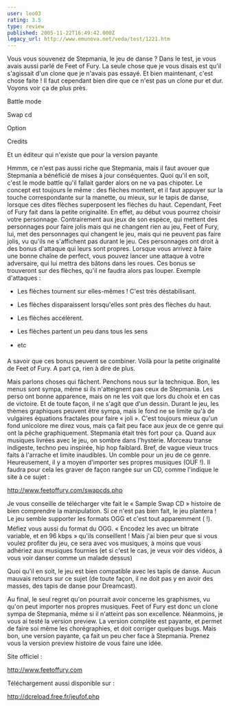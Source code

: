 ```yaml
---
user: leo03
rating: 3.5
type: review
published: 2005-11-22T16:49:42.000Z
legacy_url: http://www.emunova.net/veda/test/1221.htm
---
```

Vous vous souvenez de Stepmania, le jeu de danse ? Dans le test, je vous avais aussi parlé de Feet of Fury. La seule chose que je vous disais est qu'il s'agissait d'un clone que je n'avais pas essayé. Et bien maintenant, c'est chose faite ! Il faut cependant bien dire que ce n'est pas un clone pur et dur. Voyons voir ça de plus près.  

  

Battle mode  

Swap cd  

Option  

Credits  

Et un éditeur qui n'existe que pour la version payante  

  

Hmmm, ce n'est pas aussi riche que Stepmania, mais il faut avouer que Stepmania a bénéficié de mises à jour conséquentes. Quoi qu'il en soit, c'est le mode battle qu'il fallait garder alors on ne va pas chipoter. Le concept est toujours le même : des flèches montent, et il faut appuyer sur la touche correspondante sur la manette, ou mieux, sur le tapis de danse, lorsque ces dites flèches superposent les flèches du haut. Cependant, Feet of Fury fait dans la petite originalité. En effet, au début vous pourrez choisir votre personnage. Contrairement aux jeux de son espèce, qui mettent des personnages pour faire jolis mais qui ne changent rien au jeu, Feet of Fury, lui, met des personnages qui changent le jeu, mais qui ne peuvent pas faire jolis, vu qu'ils ne s'affichent pas durant le jeu. Ces personnages ont droit à des bonus d'attaque qui leurs sont propres. Lorsque vous arrivez à faire une bonne chaîne de perfect, vous pouvez lancer une attaque à votre adversaire, qui lui mettra des bâtons dans les roues. Ces bonus se trouveront sur des flèches, qu'il ne faudra alors pas louper. Exemple d'attaques :  

- Les flèches tournent sur elles-mêmes ! C'est très déstabilisant.  

- Les flèches disparaissent lorsqu'elles sont près des flèches du haut.  

- Les flèches accélèrent.  

- Les flèches partent un peu dans tous les sens  

- etc  

  

A savoir que ces bonus peuvent se combiner. Voilà pour la petite originalité de Feet of Fury. A part ça, rien à dire de plus.  

  

Mais parlons choses qui fâchent. Penchons nous sur la technique. Bon, les menus sont sympa, même si ils n'atteignent pas ceux de Stepmania. Les perso ont bonne apparence, mais on ne les voit que lors du choix et en cas de victoire. Et de toute façon, il ne s'agit que d'un dessin. Durant le jeu, les thèmes graphiques peuvent être sympa, mais le fond ne se limite qu'à de vulgaires équations fractales pour faire « joli ». C'est toujours mieux qu'un fond unicolore me direz vous, mais ça fait peu face aux jeux de ce genre qui ont la pêche graphiquement. Stepmania était très fort pour ça. Quand aux musiques livrées avec le jeu, on sombre dans l'hystérie. Morceau transe indigeste, techno peu inspirée, hip hop faiblard. Bref, de vague vieux trucs faits à l'arrache et limite inaudibles. Un comble pour un jeu de ce genre. Heureusement, il y a moyen d'importer ses propres musiques (OUF !). Il faudra pour cela les graver de façon rangée sur un CD, comme l'indique le site à ce sujet :  

http://www.feetoffury.com/swapcds.php  

  

Je vous conseille de télécharger vite fait le « Sample Swap CD » histoire de bien comprendre la manipulation. Si ce n'est pas bien fait, le jeu plantera ! Le jeu semble supporter les formats OGG et c'est tout apparemment ( !). Méfiez vous aussi du format du OGG. « Encodez les avec un bitrate variable, et en 96 kbps » qu'ils conseillent ! Mais j'ai bien peur que si vous voulez profiter du jeu, ce sera avec vos musiques, à moins que vous adhériez aux musiques fournies (et si c'est le cas, je veux voir des vidéos, à vous voir danser comme un malade dessus)  

  

Quoi qu'il en soit, le jeu est bien compatible avec les tapis de danse. Aucun mauvais retours sur ce sujet (de toute façon, il ne doit pas y en avoir des masses, des tapis de danse pour Dreamcast).  

  

Au final, le seul regret qu'on pourrait avoir concerne les graphismes, vu qu'on peut importer nos propres musiques. Feet of Fury est donc un clone sympa de Stepmania, même si il n'atteint pas son excellence. Néanmoins, je vous ai testé la version preview. La version complète est payante, et permet de faire soi même les chorégraphies, et doit corriger quelques bugs. Mais bon, une version payante, ça fait un peu cher face à Stepmania. Prenez vous la version preview histoire de vous faire une idée.  

  

Site officiel :  

http://www.feetoffury.com  

  

Téléchargement aussi disponible sur :  

http://dcreload.free.fr/jeufof.php